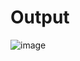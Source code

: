 # Output

![image](https://user-images.githubusercontent.com/34281985/103351385-c29f1280-4aab-11eb-85ad-658a47046202.png)
